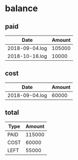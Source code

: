 # balance

## paid

 Date | Amount
 ---- | ------
 2018-09-04.log | 105000
 2018-10-16.log | 10000

## cost

 Date | Amount
 ---- | ------
 2018-09-04.log | 60000

## total

 Type | Amount
 ---- | ------
 PAID | 115000
 COST | 60000
 LEFT | 55000
